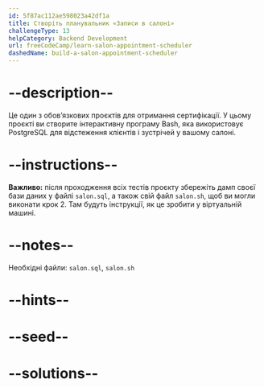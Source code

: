 ```yaml
---
id: 5f87ac112ae598023a42df1a
title: Створіть планувальник «Записи в салоні»
challengeType: 13
helpCategory: Backend Development
url: freeCodeCamp/learn-salon-appointment-scheduler
dashedName: build-a-salon-appointment-scheduler
---
```


# --description--

Це один з обов’язкових проєктів для отримання сертифікації. У цьому проєкті ви створите інтерактивну програму Bash, яка використовує PostgreSQL для відстеження клієнтів і зустрічей у вашому салоні.

# --instructions--

**Важливо:** після проходження всіх тестів проєкту збережіть дамп своєї бази даних у файлі `salon.sql`, а також свій файл `salon.sh`, щоб ви могли виконати крок 2. Там будуть інструкції, як це зробити у віртуальній машині.

# --notes--

Необхідні файли: `salon.sql`, `salon.sh`

# --hints--

# --seed--

# --solutions--
